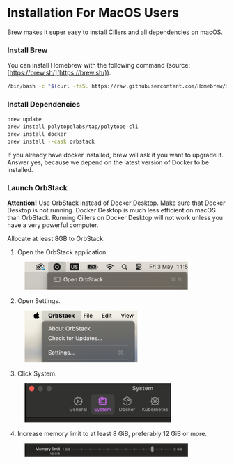 # Installation For MacOS Users

Brew makes it super easy to install Cillers and all dependencies on macOS.&#x20;

### Install Brew

You can install Homebrew with the following command (source: [https://brew.sh/](https://brew.sh/)).

```bash
/bin/bash -c "$(curl -fsSL https://raw.githubusercontent.com/Homebrew/install/HEAD/install.sh)"
```

### **Install Dependencies**

```bash
brew update
brew install polytopelabs/tap/polytope-cli
brew install docker
brew install --cask orbstack
```

If you already have docker installed, brew will ask if you want to upgrade it. Answer yes, because we depend on the latest version of Docker to be installed.

### Launch OrbStack&#x20;

**Attention!** Use OrbStack instead of Docker Desktop. Make sure that Docker Desktop is not running. Docker Desktop is much less efficient on macOS than OrbStack. Running Cillers on Docker Desktop will not work unless you have a very powerful computer.&#x20;

Allocate at least 8GB to OrbStack.

1. Open the OrbStack application.&#x20;

<figure><img src="../.gitbook/assets/image (4) (1) (1) (1) (1) (1).png" alt="" width="375"><figcaption></figcaption></figure>

2. Open Settings.

<figure><img src="../.gitbook/assets/image (1) (1) (1) (1) (1) (1) (1) (1) (1) (1) (1).png" alt="" width="259"><figcaption></figcaption></figure>

3. Click System.&#x20;

<figure><img src="../.gitbook/assets/image (2) (1) (1) (1) (1) (1) (1) (1).png" alt="" width="336"><figcaption></figcaption></figure>

4. Increase memory limit to at least 8 GiB, preferably 12 GiB or more.&#x20;

<figure><img src="../.gitbook/assets/image (3) (1) (1) (1) (1) (1) (1).png" alt="" width="375"><figcaption></figcaption></figure>

